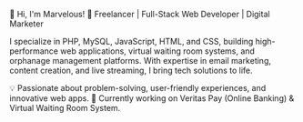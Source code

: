 👋 Hi, I'm Marvelous!
🚀 Freelancer | Full-Stack Web Developer | Digital Marketer

I specialize in PHP, MySQL, JavaScript, HTML, and CSS, building high-performance web applications, virtual waiting room systems, and orphanage management platforms. With expertise in email marketing, content creation, and live streaming, I bring tech solutions to life.

💡 Passionate about problem-solving, user-friendly experiences, and innovative web apps.
📌 Currently working on Veritas Pay (Online Banking) & Virtual Waiting Room System.
